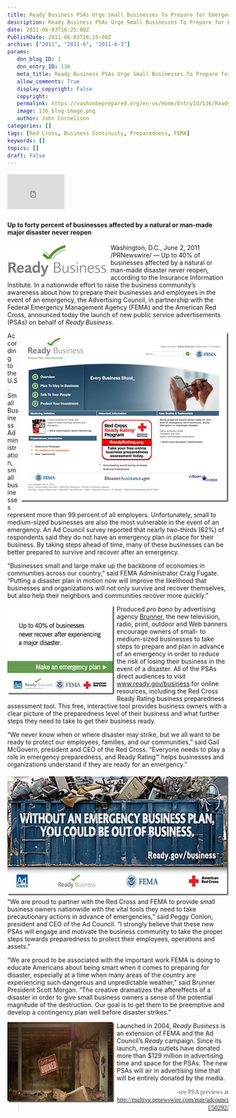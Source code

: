 ```yaml
---
title: Ready Business PSAs Urge Small Businesses To Prepare for Emergencies
description: Ready Business PSAs Urge Small Businesses To Prepare for Emergencies
date: 2011-06-03T16:25:00Z
PublishDate: 2011-06-03T16:25:00Z
archive: ["2011", "2011-6", "2011-6-3"]
params:
   dnn_blog_ID: 1
   dnn_entry_ID: 136
   meta_title: Ready Business PSAs Urge Small Businesses To Prepare for Emergencies
   allow_comments: True
   display_copyright: False
   copyright: 
   permalink: https://vashonbeprepared.org/en-us/Home/EntryId/136/Ready-Business-PSAs-Urge-Small-Businesses-To-Prepare-for-Emergencies
   image: 136_blog-image.png
   author: John Cornelison
categories: []
tags: [Red Cross, Business Continuity, Preparedness, FEMA]
keywords: []
topics: []
draft: False
---
```


<div class="wlWriterHeaderFooter" style="padding-bottom: 4px; margin: 0px; padding-left: 0px; padding-right: 0px; float: none; padding-top: 4px"><iframe src="http://www.facebook.com/widgets/like.php?href=http://vashoneoc.org/Blogs/VashonPreparedness/tabid/164/EntryId/136/Ready-Business-PSAs-Urge-Small-Businesses-To-Prepare-for-Emergencies.aspx" frameborder="0" scrolling="no" style="border-bottom: medium none; border-left: medium none; width: 130px; height: 80px; border-top: medium none; border-right: medium none"></iframe></div>
<h4>Up to forty percent of businesses affected by a natural or man-made major disaster never reopen</h4>
<p><a href="/images/dnnBlog/1/136/Windows-Live-Writer-b849d8f8a9bc_81BD-ReadyBusiness_Logo_2.gif"><img title="ReadyBusiness_Logo" border="0" alt="ReadyBusiness_Logo" align="left" width="230" height="75" style="background-image: none; border-right-width: 0px; margin: 0px 5px 5px 0px; padding-left: 0px; padding-right: 0px; display: inline; float: left; border-top-width: 0px; border-bottom-width: 0px; border-left-width: 0px; padding-top: 0px" src="/images/dnnBlog/1/136/Windows-Live-Writer-b849d8f8a9bc_81BD-ReadyBusiness_Logo_thumb.gif" /></a></p>
<p>Washington, D.C., June 2, 2011 /PRNewswire/ — Up to 40% of businesses affected by a natural or man-made disaster never reopen, according to the Insurance Information Institute. In a nationwide effort to raise the business community’s awareness about how to prepare their businesses and employees in the event of an emergency, the Advertising Council, in partnership with the Federal Emergency Management Agency (FEMA) and the American Red Cross, announced today the launch of new public service advertisements (PSAs) on behalf of <em>Ready</em> <em>Business</em>.</p>
<p><a href="/images/dnnBlog/1/136/Windows-Live-Writer-b849d8f8a9bc_81BD-50292-hi-ReadyBusiness_Index_2.jpg"><img title="50292-hi-ReadyBusiness_Index" border="0" alt="50292-hi-ReadyBusiness_Index" align="right" width="474" height="388" style="background-image: none; border-bottom: 0px; border-left: 0px; margin: 0px 0px 5px 5px; padding-left: 0px; padding-right: 0px; display: inline; float: right; border-top: 0px; border-right: 0px; padding-top: 0px" src="/images/dnnBlog/1/136/Windows-Live-Writer-b849d8f8a9bc_81BD-50292-hi-ReadyBusiness_Index_thumb.jpg" /></a>According to the U.S. Small Business Administration, small businesses represent more than 99 percent of all employers. Unfortunately, small to medium-sized businesses are also the most vulnerable in the event of an emergency. An Ad Council survey reported that nearly two-thirds (62%) of respondents said they do not have an emergency plan in place for their business. By taking steps ahead of time, many of these businesses can be better prepared to survive and recover after an emergency.</p>
<p>“Businesses small and large make up the backbone of economies in communities across our country,” said FEMA Administrator Craig Fugate. “Putting a disaster plan in motion now will improve the likelihood that businesses and organizations will not only survive and recover themselves, but also help their neighbors and communities recover more quickly.”</p>
<p><a href="/images/dnnBlog/1/136/Windows-Live-Writer-b849d8f8a9bc_81BD-50292-hi-Earthquake_2.jpg"><img title="50292-hi-Earthquake" border="0" alt="50292-hi-Earthquake" align="left" width="244" height="204" style="background-image: none; border-right-width: 0px; margin: 0px 5px 5px 0px; padding-left: 0px; padding-right: 0px; display: inline; float: left; border-top-width: 0px; border-bottom-width: 0px; border-left-width: 0px; padding-top: 0px" src="/images/dnnBlog/1/136/Windows-Live-Writer-b849d8f8a9bc_81BD-50292-hi-Earthquake_thumb.jpg" /></a>Produced <em>pro bono</em> by advertising agency <a href="http://www.brunnerworks.com/">Brunner</a>, the new television, radio, print, outdoor and Web banners encourage owners of small- to medium-sized businesses to take steps to prepare and plan in advance of an emergency in order to reduce the risk of losing their business in the event of a disaster. All of the PSAs direct audiences to visit <a href="http://www.ready.gov/business">www.ready.gov/business</a> for online resources, including the Red Cross Ready Rating business preparedness assessment tool. This free, interactive tool provides business owners with a clear picture of the preparedness level of their business and what further steps they need to take to get their business ready.</p>
<p>“We never know when or where disaster may strike, but we all want to be ready to protect our employees, families, and our communities,” said Gail McGovern, president and CEO of the Red Cross. “Everyone needs to play a role in emergency preparedness, and Ready Rating™ helps businesses and organizations understand if they are ready for an emergency.”</p>
<p><a href="/images/dnnBlog/1/136/Windows-Live-Writer-b849d8f8a9bc_81BD-50292-hi-dumpsterooh_2.jpg"><img title="50292-hi-dumpsterooh" border="0" alt="50292-hi-dumpsterooh" align="right" width="583" height="272" style="background-image: none; border-right-width: 0px; margin: 5px 0px 5px 5px; padding-left: 0px; padding-right: 0px; display: inline; float: right; border-top-width: 0px; border-bottom-width: 0px; border-left-width: 0px; padding-top: 0px" src="/images/dnnBlog/1/136/Windows-Live-Writer-b849d8f8a9bc_81BD-50292-hi-dumpsterooh_thumb.jpg" /></a>“We are proud to partner with the Red Cross and FEMA to provide small business owners nationwide with the vital tools they need to take precautionary actions in advance of emergencies,” said Peggy Conlon, president and CEO of the Ad Council. “I strongly believe that these new PSAs will engage and motivate the business community to take the proper steps towards preparedness to protect their employees, operations and assets.”</p>
<p>“We are proud to be associated with the important work FEMA is doing to educate Americans about being smart when it comes to preparing for disaster, especially at a time when many areas of the country are experiencing such dangerous and unpredictable weather,” said Brunner President Scott Morgan. “The creative dramatizes the aftereffects of a disaster in order to give small business owners a sense of the potential magnitude of the destruction. Our goal is to get them to be preemptive and develop a contingency plan well before disaster strikes.”</p>
<p><a href="/images/dnnBlog/1/136/Windows-Live-Writer-b849d8f8a9bc_81BD-50292-hi-Earthquake2_2.jpg"><img title="50292-hi-Earthquake2" border="0" alt="50292-hi-Earthquake2" align="left" width="244" height="184" style="background-image: none; border-right-width: 0px; margin: 0px 5px 0px 0px; padding-left: 0px; padding-right: 0px; display: inline; float: left; border-top-width: 0px; border-bottom-width: 0px; border-left-width: 0px; padding-top: 0px" src="/images/dnnBlog/1/136/Windows-Live-Writer-b849d8f8a9bc_81BD-50292-hi-Earthquake2_thumb.jpg" /></a>Launched in 2004, <em>Ready Business</em> is an extension of FEMA and the Ad Council’s <em>Ready</em> campaign. Since its launch, media outlets have donated more than $129 million in advertising time and space for the PSAs. The new PSAs will air in advertising time that will be entirely donated by the media.</p>
<blockquote>
<p align="right"><font face="Tahoma">-see PSA previews at <a title="http://multivu.prnewswire.com/mnr/adcouncil/50292/" href="http://multivu.prnewswire.com/mnr/adcouncil/50292/">http://multivu.prnewswire.com/mnr/adcouncil/50292/</a></font></p>
</blockquote>

